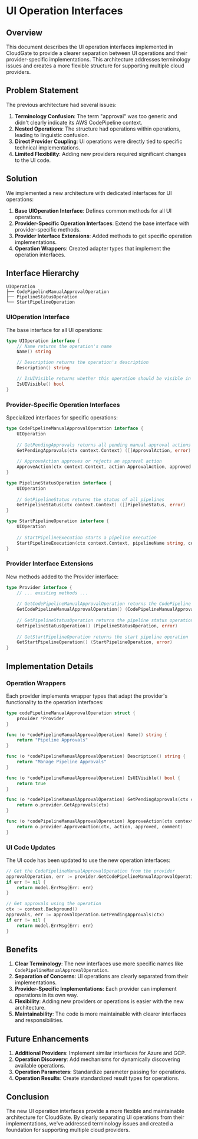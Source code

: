 # UI Operation Interfaces

## Overview

This document describes the UI operation interfaces implemented in CloudGate to provide a clearer separation between UI operations and their provider-specific implementations. This architecture addresses terminology issues and creates a more flexible structure for supporting multiple cloud providers.

## Problem Statement

The previous architecture had several issues:

1. **Terminology Confusion**: The term "approval" was too generic and didn't clearly indicate its AWS CodePipeline context.
2. **Nested Operations**: The structure had operations within operations, leading to linguistic confusion.
3. **Direct Provider Coupling**: UI operations were directly tied to specific technical implementations.
4. **Limited Flexibility**: Adding new providers required significant changes to the UI code.

## Solution

We implemented a new architecture with dedicated interfaces for UI operations:

1. **Base UIOperation Interface**: Defines common methods for all UI operations.
2. **Provider-Specific Operation Interfaces**: Extend the base interface with provider-specific methods.
3. **Provider Interface Extensions**: Added methods to get specific operation implementations.
4. **Operation Wrappers**: Created adapter types that implement the operation interfaces.

## Interface Hierarchy

```
UIOperation
├── CodePipelineManualApprovalOperation
├── PipelineStatusOperation
└── StartPipelineOperation
```

### UIOperation Interface

The base interface for all UI operations:

```go
type UIOperation interface {
    // Name returns the operation's name
    Name() string

    // Description returns the operation's description
    Description() string

    // IsUIVisible returns whether this operation should be visible in the UI
    IsUIVisible() bool
}
```

### Provider-Specific Operation Interfaces

Specialized interfaces for specific operations:

```go
type CodePipelineManualApprovalOperation interface {
    UIOperation
    
    // GetPendingApprovals returns all pending manual approval actions
    GetPendingApprovals(ctx context.Context) ([]ApprovalAction, error)
    
    // ApproveAction approves or rejects an approval action
    ApproveAction(ctx context.Context, action ApprovalAction, approved bool, comment string) error
}

type PipelineStatusOperation interface {
    UIOperation
    
    // GetPipelineStatus returns the status of all pipelines
    GetPipelineStatus(ctx context.Context) ([]PipelineStatus, error)
}

type StartPipelineOperation interface {
    UIOperation
    
    // StartPipelineExecution starts a pipeline execution
    StartPipelineExecution(ctx context.Context, pipelineName string, commitID string) error
}
```

### Provider Interface Extensions

New methods added to the Provider interface:

```go
type Provider interface {
    // ... existing methods ...
    
    // GetCodePipelineManualApprovalOperation returns the CodePipeline manual approval operation
    GetCodePipelineManualApprovalOperation() (CodePipelineManualApprovalOperation, error)
    
    // GetPipelineStatusOperation returns the pipeline status operation
    GetPipelineStatusOperation() (PipelineStatusOperation, error)
    
    // GetStartPipelineOperation returns the start pipeline operation
    GetStartPipelineOperation() (StartPipelineOperation, error)
}
```

## Implementation Details

### Operation Wrappers

Each provider implements wrapper types that adapt the provider's functionality to the operation interfaces:

```go
type codePipelineManualApprovalOperation struct {
    provider *Provider
}

func (o *codePipelineManualApprovalOperation) Name() string {
    return "Pipeline Approvals"
}

func (o *codePipelineManualApprovalOperation) Description() string {
    return "Manage Pipeline Approvals"
}

func (o *codePipelineManualApprovalOperation) IsUIVisible() bool {
    return true
}

func (o *codePipelineManualApprovalOperation) GetPendingApprovals(ctx context.Context) ([]providers.ApprovalAction, error) {
    return o.provider.GetApprovals(ctx)
}

func (o *codePipelineManualApprovalOperation) ApproveAction(ctx context.Context, action providers.ApprovalAction, approved bool, comment string) error {
    return o.provider.ApproveAction(ctx, action, approved, comment)
}
```

### UI Code Updates

The UI code has been updated to use the new operation interfaces:

```go
// Get the CodePipelineManualApprovalOperation from the provider
approvalOperation, err := provider.GetCodePipelineManualApprovalOperation()
if err != nil {
    return model.ErrMsg{Err: err}
}

// Get approvals using the operation
ctx := context.Background()
approvals, err := approvalOperation.GetPendingApprovals(ctx)
if err != nil {
    return model.ErrMsg{Err: err}
}
```

## Benefits

1. **Clear Terminology**: The new interfaces use more specific names like `CodePipelineManualApprovalOperation`.
2. **Separation of Concerns**: UI operations are clearly separated from their implementations.
3. **Provider-Specific Implementations**: Each provider can implement operations in its own way.
4. **Flexibility**: Adding new providers or operations is easier with the new architecture.
5. **Maintainability**: The code is more maintainable with clearer interfaces and responsibilities.

## Future Enhancements

1. **Additional Providers**: Implement similar interfaces for Azure and GCP.
2. **Operation Discovery**: Add mechanisms for dynamically discovering available operations.
3. **Operation Parameters**: Standardize parameter passing for operations.
4. **Operation Results**: Create standardized result types for operations.

## Conclusion

The new UI operation interfaces provide a more flexible and maintainable architecture for CloudGate. By clearly separating UI operations from their implementations, we've addressed terminology issues and created a foundation for supporting multiple cloud providers. 